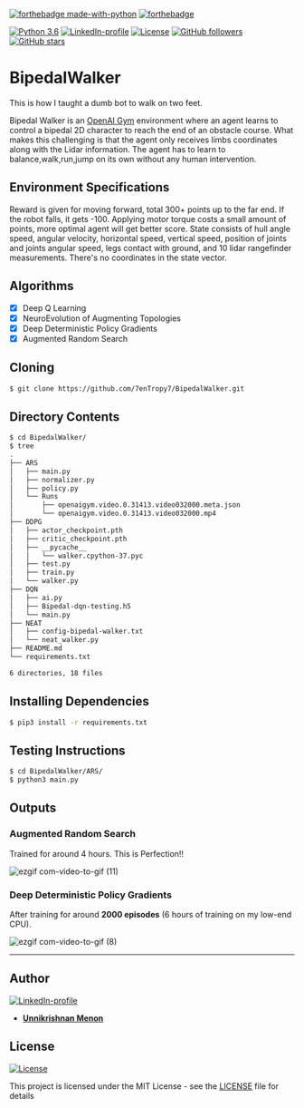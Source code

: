 [![forthebadge made-with-python](http://ForTheBadge.com/images/badges/made-with-python.svg)](https://www.python.org/) 
[![forthebadge](https://forthebadge.com/images/badges/fuck-it-ship-it.svg)](https://forthebadge.com)

[![Python 3.6](https://img.shields.io/badge/python-3.6-green.svg)](https://www.python.org/downloads/release/python-360/) [![LinkedIn-profile](https://img.shields.io/badge/LinkedIn-Unnikrishnan-green.svg)](https://www.linkedin.com/in/unnikrishnan-menon-aa013415a/) [![License](http://img.shields.io/:license-mit-blue.svg?style=flat-square)](http://badges.mit-license.org) [![GitHub followers](https://img.shields.io/github/followers/7enTropy7?label=Follow&style=social)](https://github.com/7enTropy7?tab=followers) [![GitHub stars](https://img.shields.io/github/stars/7enTropy7/BipedalWalker.svg?style=social&label=Star&maxAge=2592000)](https://GitHub.com/7enTropy7/BipedalWalker/stargazers/)

# BipedalWalker

This is how I taught a dumb bot to walk on two feet.

Bipedal Walker is an <a href="https://openai.com/systems/">OpenAI Gym</a> environment where an agent learns to control a bipedal 2D character to reach the end of an obstacle course. What makes this challenging is that the agent only receives limbs coordinates along with the Lidar information. The agent has to learn to balance,walk,run,jump on its own without any human intervention.

## Environment Specifications

Reward is given for moving forward, total 300+ points up to the far end. If the robot falls, it gets -100. Applying motor torque costs a small amount of points, more optimal agent will get better score. State consists of hull angle speed, angular velocity, horizontal speed, vertical speed, position of joints and joints angular speed, legs contact with ground, and 10 lidar rangefinder measurements. There's no coordinates in the state vector.

## Algorithms
- [x] Deep Q Learning
- [x] NeuroEvolution of Augmenting Topologies
- [x] Deep Deterministic Policy Gradients
- [x] Augmented Random Search

## Cloning
```bash
$ git clone https://github.com/7enTropy7/BipedalWalker.git
```

## Directory Contents
```bash
$ cd BipedalWalker/
$ tree
.
├── ARS
│   ├── main.py
│   ├── normalizer.py
│   ├── policy.py
│   └── Runs
│       ├── openaigym.video.0.31413.video032000.meta.json
│       └── openaigym.video.0.31413.video032000.mp4
├── DDPG
│   ├── actor_checkpoint.pth
│   ├── critic_checkpoint.pth
│   ├── __pycache__
│   │   └── walker.cpython-37.pyc
│   ├── test.py
│   ├── train.py
│   └── walker.py
├── DQN
│   ├── ai.py
│   ├── Bipedal-dqn-testing.h5
│   └── main.py
├── NEAT
│   ├── config-bipedal-walker.txt
│   └── neat_walker.py
├── README.md
└── requirements.txt

6 directories, 18 files
```

## Installing Dependencies

```bash
$ pip3 install -r requirements.txt
```

## Testing Instructions

```bash
$ cd BipedalWalker/ARS/
$ python3 main.py
```

## Outputs

### Augmented Random Search

Trained for around 4 hours. This is Perfection!!

![ezgif com-video-to-gif (11)](https://user-images.githubusercontent.com/36446402/79070954-7a11b000-7cf6-11ea-8160-fb86e0a174e1.gif)


### Deep Deterministic Policy Gradients

After training for around **2000 episodes** (6 hours of training on my low-end CPU).

![ezgif com-video-to-gif (8)](https://user-images.githubusercontent.com/36446402/72218920-65dadd00-3566-11ea-9321-6e478e0310fb.gif)

***
## Author
[![LinkedIn-profile](https://img.shields.io/badge/LinkedIn-Profile-teal.svg)](https://www.linkedin.com/in/unnikrishnan-menon-aa013415a/)
* [**Unnikrishnan Menon**](https://github.com/7enTropy7) 

## License

[![License](http://img.shields.io/:license-mit-blue.svg?style=flat-square)](http://badges.mit-license.org)

This project is licensed under the MIT License - see the [LICENSE](LICENSE) file for details
